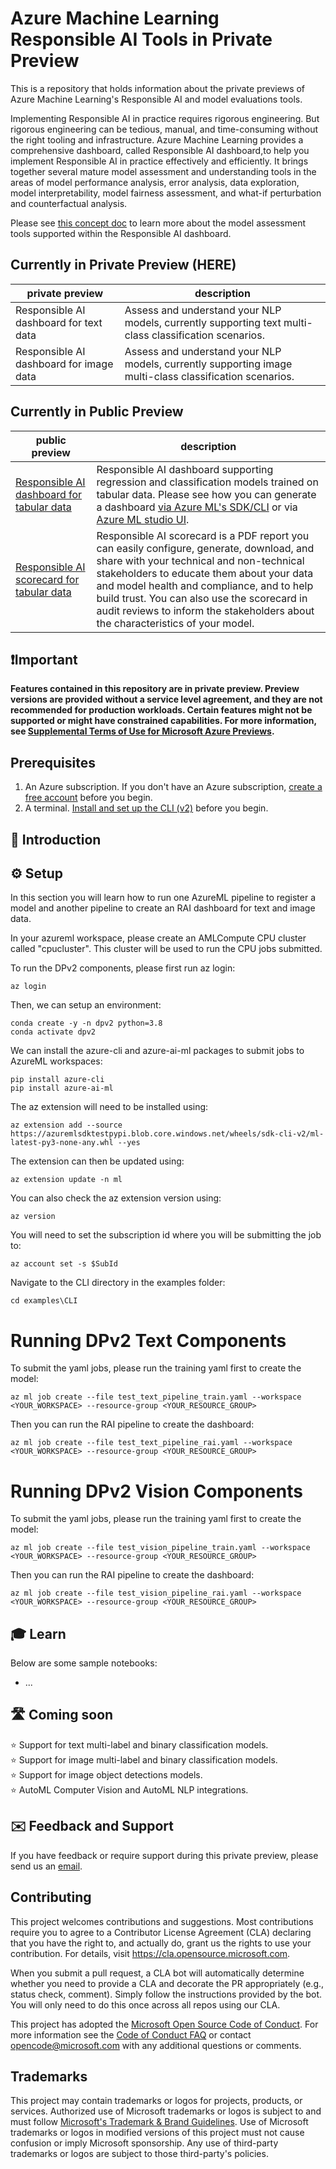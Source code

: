 # Azure Machine Learning Responsible AI Tools in Private Preview
This is a repository that holds information about the private previews of Azure Machine Learning's Responsible AI and model evaluations tools.

Implementing Responsible AI in practice requires rigorous engineering. But rigorous engineering can be tedious, manual, and time-consuming without the right tooling and infrastructure. Azure Machine Learning provides a comprehensive dashboard, called Responsible AI dashboard,to help you implement Responsible AI in practice effectively and efficiently. It brings together several mature model assessment and understanding tools in the areas of model performance analysis, error analysis, data exploration, model interpretability, model fairness assessment, and what-if perturbation and counterfactual analysis.

Please see [this concept doc](https://learn.microsoft.com/en-us/azure/machine-learning/concept-responsible-ai-dashboard) to learn more about the model assessment tools supported within the Responsible AI dashboard.


## Currently in Private Preview (HERE)

**private preview**|**description**
-|-
Responsible AI dashboard for text data|Assess and understand your NLP models, currently supporting text multi-class classification scenarios.
Responsible AI dashboard for image data|Assess and understand your NLP models, currently supporting image multi-class classification scenarios.
## Currently in Public Preview

**public preview**|**description**
-|-
[Responsible AI dashboard for tabular data](https://learn.microsoft.com/en-us/azure/machine-learning/concept-responsible-ai-dashboard)|Responsible AI dashboard supporting regression and classification models trained on tabular data. Please see how you can generate a dashboard [via Azure ML's SDK/CLI](https://learn.microsoft.com/en-us/azure/machine-learning/how-to-responsible-ai-dashboard-sdk-cli?tabs=yaml) or via [Azure ML studio UI](https://learn.microsoft.com/en-us/azure/machine-learning/how-to-responsible-ai-dashboard).
[Responsible AI scorecard for tabular data](https://learn.microsoft.com/en-us/azure/machine-learning/how-to-responsible-ai-scorecard)|Responsible AI scorecard is a PDF report you can easily configure, generate, download, and share with your technical and non-technical stakeholders to educate them about your data and model health and compliance, and to help build trust. You can also use the scorecard in audit reviews to inform the stakeholders about the characteristics of your model.

## ❗Important

**Features contained in this repository are in private preview. Preview versions are provided without a service level agreement, and they are not recommended for production workloads. Certain features might not be supported or might have constrained capabilities. For more information, see [Supplemental Terms of Use for Microsoft Azure Previews](https://azure.microsoft.com/en-us/support/legal/preview-supplemental-terms/).**

## Prerequisites

1. An Azure subscription. If you don't have an Azure subscription, [create a free account](https://aka.ms/AMLFree) before you begin.
2. A terminal. [Install and set up the CLI (v2)](https://docs.microsoft.com/azure/machine-learning/how-to-configure-cli) before you begin.



## 👋 Introduction


## ⚙️ Setup

In this section you will learn how to run one AzureML pipeline to register a model and another pipeline to create an RAI dashboard for text and image data.

In your azureml workspace, please create an AMLCompute CPU cluster called "cpucluster". This cluster will be used to run the CPU jobs submitted.

To run the DPv2 components, please first run az login:

```
az login
```

Then, we can setup an environment:

```
conda create -y -n dpv2 python=3.8
conda activate dpv2
```

We can install the azure-cli and azure-ai-ml packages to submit jobs to AzureML workspaces:

```
pip install azure-cli
pip install azure-ai-ml
```


The az extension will need to be installed using:

```
az extension add --source https://azuremlsdktestpypi.blob.core.windows.net/wheels/sdk-cli-v2/ml-latest-py3-none-any.whl --yes
```

The extension can then be updated using:

```
az extension update -n ml
```

You can also check the az extension version using:

```
az version
```

You will need to set the subscription id where you will be submitting the job to:

```
az account set -s $SubId
```

Navigate to the CLI directory in the examples folder:

```
cd examples\CLI
```

# Running DPv2 Text Components

To submit the yaml jobs, please run the training yaml first to create the model:

```
az ml job create --file test_text_pipeline_train.yaml --workspace <YOUR_WORKSPACE> --resource-group <YOUR_RESOURCE_GROUP>
```

Then you can run the RAI pipeline to create the dashboard:

```
az ml job create --file test_text_pipeline_rai.yaml --workspace <YOUR_WORKSPACE> --resource-group <YOUR_RESOURCE_GROUP>
```

# Running DPv2 Vision Components

To submit the yaml jobs, please run the training yaml first to create the model:

```
az ml job create --file test_vision_pipeline_train.yaml --workspace <YOUR_WORKSPACE> --resource-group <YOUR_RESOURCE_GROUP>
```

Then you can run the RAI pipeline to create the dashboard:

```
az ml job create --file test_vision_pipeline_rai.yaml --workspace <YOUR_WORKSPACE> --resource-group <YOUR_RESOURCE_GROUP>
```

## 🎓 Learn

Below are some sample notebooks:

- ...

## 🛣️ Coming soon

⭐ Support for text multi-label and binary classification models.<br>
⭐ Support for image multi-label and binary classification models.<br>
⭐ Support for image object detections models.<br>
⭐ AutoML Computer Vision and AutoML NLP integrations.<br>


## ✉️ Feedback and Support
If you have feedback or require support during this private preview, please send us an [email](mailto:mesameki@microsoft.com).

## Contributing

This project welcomes contributions and suggestions.  Most contributions require you to agree to a
Contributor License Agreement (CLA) declaring that you have the right to, and actually do, grant us
the rights to use your contribution. For details, visit https://cla.opensource.microsoft.com.

When you submit a pull request, a CLA bot will automatically determine whether you need to provide
a CLA and decorate the PR appropriately (e.g., status check, comment). Simply follow the instructions
provided by the bot. You will only need to do this once across all repos using our CLA.

This project has adopted the [Microsoft Open Source Code of Conduct](https://opensource.microsoft.com/codeofconduct/).
For more information see the [Code of Conduct FAQ](https://opensource.microsoft.com/codeofconduct/faq/) or
contact [opencode@microsoft.com](mailto:opencode@microsoft.com) with any additional questions or comments.

## Trademarks

This project may contain trademarks or logos for projects, products, or services. Authorized use of Microsoft 
trademarks or logos is subject to and must follow 
[Microsoft's Trademark & Brand Guidelines](https://www.microsoft.com/en-us/legal/intellectualproperty/trademarks/usage/general).
Use of Microsoft trademarks or logos in modified versions of this project must not cause confusion or imply Microsoft sponsorship.
Any use of third-party trademarks or logos are subject to those third-party's policies.
